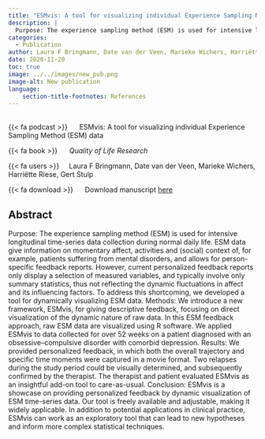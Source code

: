 ```yaml
---
title: "ESMvis: A tool for visualizing individual Experience Sampling Method (ESM) data"
description: |
  Purpose: The experience sampling method (ESM) is used for intensive longitudinal time-series data collection during normal daily life. ESM data give information on momentary affect, activities and (social) context of, for example, patients suffering from mental disorders, and allows for person-specific feedback reports. However, current personalized feedback reports only display a selection of measured variables, and typically involve only summary statistics, thus not reflecting the dynamic fluctuations in affect and its influencing factors. To address this shortcoming, we developed a tool for dynamically visualizing ESM data. Methods: We introduce a new framework, ESMvis, for giving descriptive feedback, focusing on direct visualization of the dynamic nature of raw data. In this ESM feedback approach, raw ESM data are visualized using R software. We applied ESMvis to data collected for over 52 weeks on a patient diagnosed with an obsessive–compulsive disorder with comorbid depression. Results: We provided personalized feedback, in which both the overall trajectory and specific time moments were captured in a movie format. Two relapses during the study period could be visually determined, and subsequently confirmed by the therapist. The therapist and patient evaluated ESMvis as an insightful add-on tool to care-as-usual. Conclusion: ESMvis is a showcase on providing personalized feedback by dynamic visualization of ESM time-series data. Our tool is freely available and adjustable, making it widely applicable. In addition to potential applications in clinical practice, ESMvis can work as an exploratory tool that can lead to new hypotheses and inform more complex statistical techniques. 
categories:
  - Publication
author: Laura F Bringmann, Date van der Veen, Marieke Wichers, Harriëtte Riese, Gert Stulp
date: 2020-11-20
toc: true
image: ../../images/new_pub.png
image-alt: New publication
language: 
    section-title-footnotes: References
---
```



<br>
{{< fa podcast >}} &nbsp;&nbsp;&nbsp;&nbsp; ESMvis: A tool for visualizing individual Experience Sampling Method (ESM) data

{{< fa book >}} &nbsp;&nbsp;&nbsp;&nbsp; *Quality of Life Research*

{{< fa users >}} &nbsp;&nbsp;&nbsp; Laura F Bringmann, Date van der Veen, Marieke Wichers, Harriëtte Riese, Gert Stulp


{{< fa download >}} &nbsp;&nbsp;&nbsp;&nbsp; Download manuscript [here](https://doi.org/10.1007/s11136-020-02701-4)

## Abstract

Purpose: The experience sampling method (ESM) is used for intensive longitudinal time-series data collection during normal daily life. ESM data give information on momentary affect, activities and (social) context of, for example, patients suffering from mental disorders, and allows for person-specific feedback reports. However, current personalized feedback reports only display a selection of measured variables, and typically involve only summary statistics, thus not reflecting the dynamic fluctuations in affect and its influencing factors. To address this shortcoming, we developed a tool for dynamically visualizing ESM data. Methods: We introduce a new framework, ESMvis, for giving descriptive feedback, focusing on direct visualization of the dynamic nature of raw data. In this ESM feedback approach, raw ESM data are visualized using R software. We applied ESMvis to data collected for over 52 weeks on a patient diagnosed with an obsessive–compulsive disorder with comorbid depression. Results: We provided personalized feedback, in which both the overall trajectory and specific time moments were captured in a movie format. Two relapses during the study period could be visually determined, and subsequently confirmed by the therapist. The therapist and patient evaluated ESMvis as an insightful add-on tool to care-as-usual. Conclusion: ESMvis is a showcase on providing personalized feedback by dynamic visualization of ESM time-series data. Our tool is freely available and adjustable, making it widely applicable. In addition to potential applications in clinical practice, ESMvis can work as an exploratory tool that can lead to new hypotheses and inform more complex statistical techniques.
